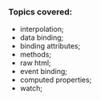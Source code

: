 ### Topics covered:

- interpolation;
- data binding;
- binding attributes;
- methods;
- raw html;
- event binding;
- computed properties;
- watch;
